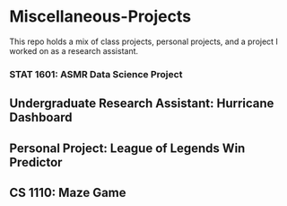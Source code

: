 # Miscellaneous-Projects

This repo holds a mix of class projects, personal projects, and a project I worked on as a research assistant.

### STAT 1601: ASMR Data Science Project
## Undergraduate Research Assistant: Hurricane Dashboard
## Personal Project: League of Legends Win Predictor
## CS 1110: Maze Game
